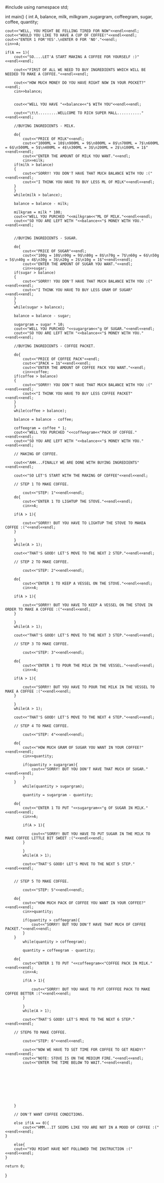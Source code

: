 #include <iostream>
using namespace std;

int main()
{
    int A, balance, milk, milkgram ,sugargram, coffeegram, sugar, coffee, quantity;
    
    cout<<"WELL, YOU MIGHT BE FELLING TIRED FOR NOW"<<endl<<endl;
    cout<<"WOULD YOU LIKE TO HAVE A CUP OF COFFEE!"<<endl<<endl;
    cout<<"ENTER 1 FOR'YES'.\nENTER 0 FOR 'NO'."<<endl;
    cin>>A;
    
    if(A == 1){
        cout<<"SO....LET'A START MAKING A COFFEE FOR YOURSELF :)"<<endl<<endl;
         
        cout<<"FIRST OF ALL WE NEED TO BUY INGREDIENTS WHICH WILL BE NEEDED TO MAKE A COFFEE."<<endl<<endl; 
        
        cout<<"HOW MUCH MONEY DO YOU HAVE RIGHT NOW IN YOUR POCKET?"<<endl;
        cin>>balance;
        
    
        cout<<"WELL YOU HAVE "<<balance<<"$ WITH YOU"<<endl<<endl;
        
        cout<<"\t\t.........WELLCOME TO RICH SUPER MALL..........."<<endl<<endl;
            
        //BUYING INGREDIENTS - MILK.
        
        do{
            cout<<"PRICE OF MILK"<<endl;
            cout<<"1000ML = 10$\n900ML = 9$\n800ML = 8$\n700ML = 7$\n600ML = 6$\n500ML = 5$\n400ML = 4$\n300ML = 3$\n200ML = 2$\n100ML = 1$"<<endl<<endl;
            cout<<"ENTER THE AMOUNT OF MILK YOU WANT."<<endl;
            cin>>milk;
        if(milk > balance)
        {
            cout<<"SORRY! YOU DON'T HAVE THAT MUCH BALANCE WITH YOU :("<<endl<<endl;
            cout<<"I THINK YOU HAVE TO BUY LESS ML OF MILK"<<endl<<endl;
        }
        }
        while(milk > balance);
        
        balance = balance - milk;
        
        milkgram = milk * 100;
        cout<<"WELL YOU PURCHED "<<milkgram<<"ML OF MILK."<<endl<<endl;
        cout<<"SO YOU ARE LEFT WITH "<<balance<<"$ MONEY WITH YOU."<<endl<<endl;
        
        
        //BUYING INGREDIENTS - SUGAR.
        
        do{
            cout<<"PRICE OF SUGAR"<<endl;
            cout<<"100g = 10$\n90g = 9$\n80g = 8$\n70g = 7$\n60g = 6$\n50g = 5$\n40g = 4$\n30g = 3$\n20g = 2$\n10g = 1$"<<endl<<endl;
            cout<<"ENTER THE AMOUNT OF SUGAR YOU WANT."<<endl;
            cin>>sugar;
        if(sugar > balance)
        {
            cout<<"SORRY! YOU DON'T HAVE THAT MUCH BALANCE WITH YOU :("<<endl<<endl;
            cout<<"I THINK YOU HAVE TO BUY LESS GRAM OF SUGAR"<<endl<<endl;
        }
        }
        while(sugar > balance);
        
        balance = balance - sugar;
        
        sugargram = sugar * 10;
        cout<<"WELL YOU PURCHED "<<sugargram<<"g OF SUGAR."<<endl<<endl;
        cout<<"SO YOU ARE LEFT WITH "<<balance<<"$ MONEY WITH YOU."<<endl<<endl;
        
        //BUYING INGREDIENTS - COFFEE PACKET.
        
        do{
            cout<<"PRICE OF COFFEE PACK"<<endl;
            cout<<"1PACK = 1$"<<endl<<endl;
            cout<<"ENTER THE AMOUNT OF COFFEE PACK YOU WANT."<<endl;
            cin>>coffee;
        if(coffee > balance)
        {
            cout<<"SORRY! YOU DON'T HAVE THAT MUCH BALANCE WITH YOU :("<<endl<<endl;
            cout<<"I THINK YOU HAVE TO BUY LESS COFFEE PACKET"<<endl<<endl;
        }
        }
        while(coffee > balance);
        
        balance = balance - coffee;
        
        coffeegram = coffee * 1;
        cout<<"WELL YOU PURCHED "<<coffeegram<<"PACK OF COFFEE."<<endl<<endl;
        cout<<"SO YOU ARE LEFT WITH "<<balance<<"$ MONEY WITH YOU."<<endl<<endl;
        
        // MAKING OF COFFEE.
        
        cout<<"AHH...FINALLY WE ARE DONE WITH BUYING INGREDIENTS"<<endl<<endl;
        
        cout<<"SO LET'S START WITH THE MAKING OF COFFEE"<<endl<<endl;
        
        // STEP 1 TO MAKE COFFEE.
        
            cout<<"STEP: 1"<<endl<<endl;
        do{
            cout<<"ENTER 1 TO LIGHTUP THE STOVE."<<endl<<endl;
            cin>>A;

        if(A > 1){
        
            cout<<"SORRY! BUT YOU HAVE TO LIGHTUP THE STOVE TO MAKEA COFFEE :("<<endl<<endl;
        }
        
        }
        while(A > 1);
        
        cout<<"THAT'S GOOD! LET'S MOVE TO THE NEXT 2 STEP."<<endl<<endl;
        
        // STEP 2 TO MAKE COFFEE.
        
            cout<<"STEP: 2"<<endl<<endl;
            
        do{
            cout<<"ENTER 1 TO KEEP A VESSEL ON THE STOVE."<<endl<<endl;
            cin>>A;

        if(A > 1){
        
            cout<<"SORRY! BUT YOU HAVE TO KEEP A VESSEL ON THE STOVE IN ORDER TO MAKE A COFFEE :("<<endl<<endl;
        }
        
        }
        while(A > 1);
        
        cout<<"THAT'S GOOD! LET'S MOVE TO THE NEXT 3 STEP."<<endl<<endl;
        
        // STEP 3 TO MAKE COFFEE.
        
            cout<<"STEP: 3"<<endl<<endl;
            
        do{
            cout<<"ENTER 1 TO POUR THE MILK IN THE VESSEL."<<endl<<endl;
            cin>>A;

        if(A > 1){
        
            cout<<"SORRY! BUT YOU HAVE TO POUR THE MILK IN THE VESSEL TO MAKE A COFFEE :("<<endl<<endl;
        }
        
        }
        while(A > 1);
        
        cout<<"THAT'S GOOD! LET'S MOVE TO THE NEXT 4 STEP."<<endl<<endl;
        
        // STEP 4 TO MAKE COFFEE.
        
            cout<<"STEP: 4"<<endl<<endl;
        
        do{
            cout<<"HOW MUCH GRAM OF SUGAR YOU WANT IN YOUR COFFEE?"<<endl<<endl;
            cin>>quantity;
            
            if(quantity > sugargram){
                cout<<"SORRY! BUT YOU DON'T HAVE THAT MUCH OF SUGAR."<<endl<<endl;
            }
        }
            while(quantity > sugargram);
            
            quantity = sugargram - quantity;
            
        do{
            cout<<"ENTER 1 TO PUT "<<sugargram<<"g OF SUGAR IN MILK."<<endl<<endl;
            cin>>A;

            if(A > 1){
            
                cout<<"SORRY! BUT YOU HAVE TO PUT SUGAR IN THE MILK TO MAKE COFFEE LITTLE BIT SWEET :("<<endl<<endl;
            }
            
            }
            while(A > 1);
            
            cout<<"THAT'S GOOD! LET'S MOVE TO THE NEXT 5 STEP."<<endl<<endl;
            
        
        // STEP 5 TO MAKE COFFEE.
    
            cout<<"STEP: 5"<<endl<<endl;
        
        do{
            cout<<"HOW MUCH PACK OF COFFEE YOU WANT IN YOUR COFFEE?"<<endl<<endl;
            cin>>quantity;
            
            if(quantity > coffeegram){
                cout<<"SORRY! BUT YOU DON'T HAVE THAT MUCH OF COFFEE PACKET."<<endl<<endl;
            }
        }
            while(quantity > coffeegram);
            
            quantity = coffeegram - quantity;
            
        do{
            cout<<"ENTER 1 TO PUT "<<coffeegram<<"COFFEE PACK IN MILK."<<endl<<endl;
            cin>>A;

            if(A > 1){
            
                cout<<"SORRY! BUT YOU HAVE TO PUT COFFFEE PACK TO MAKE COFFEE BETTER :("<<endl<<endl;
            }
            
            }
            while(A > 1);
            
            cout<<"THAT'S GOOD! LET'S MOVE TO THE NEXT 6 STEP."<<endl<<endl;
            
        // STEP6 TO MAKE COFFEE.   
            
            cout<<"STEP: 6"<<endl<<endl;
            
            cout<<"NOW WE HAVE TO SET TIME FOR COFFEE TO GET READY!"<<endl<<endl;
            cout<<"NOTE: STOVE IS ON THE MEDIUM FIRE."<<endl<<endl;
            cout<<"ENTER THE TIME BELOW TO WAIT."<<endl<<endl;
            
            
        
        
        
        
        
        
        
        }
    
        // DON'T WANT COFFEE CONDITIONS.
        
        else if(A == 0){
            cout<<"HMM...IT SEEMS LIKE YOU ARE NOT IN A MOOD OF COFFEE :("<<endl<<endl;
    }
        
        else{
        cout<<"YOU MIGHT HAVE NOT FOLLOWED THE INSTRUCTION :("<<endl<<endl;
    }
        
    return 0;
}

